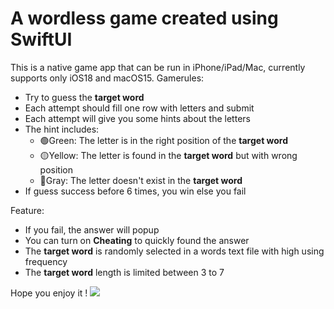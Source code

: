 #  A wordless game created using SwiftUI
This is a native game app that can be run in iPhone/iPad/Mac, currently supports only iOS18 and macOS15.
Gamerules:
- Try to guess the **target word**
- Each attempt should fill one row with letters and submit
- Each attempt will give you some hints about the letters
- The hint includes: 
    - 🟢Green: The letter is in the right position of the **target word**
    - 🟡Yellow: The letter is found in the **target word** but with wrong position
    - 🔘Gray: The letter doesn't exist in the **target word**
- If guess success before 6 times, you win else you fail
    
Feature:
- If you fail, the answer will popup
- You can turn on **Cheating** to quickly found the answer
- The **target word** is randomly selected in a words text file with high using frequency
- The **target word** length is limited between 3 to 7

Hope you enjoy it !
![](public/Resources/demo_iOS.png)

